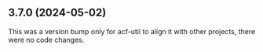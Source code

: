 ## 3.7.0 (2024-05-02)

This was a version bump only for acf-util to align it with other projects, there were no code changes.